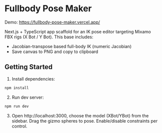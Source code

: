 # Fullbody Pose Maker

Demo: https://fullbody-pose-maker.vercel.app/

Next.js + TypeScript app scaffold for an IK pose editor targeting Mixamo FBX rigs (X Bot / Y Bot). This base includes:

- Jacobian-transpose based full-body IK (numeric Jacobian)
- Save canvas to PNG and copy to clipboard

## Getting Started

1. Install dependencies:

```bash
npm install
```

2. Run dev server:

```bash
npm run dev
```

3. Open http://localhost:3000, choose the model (XBot/YBot) from the sidebar.
   Drag the gizmo spheres to pose. Enable/disable constraints per control.
